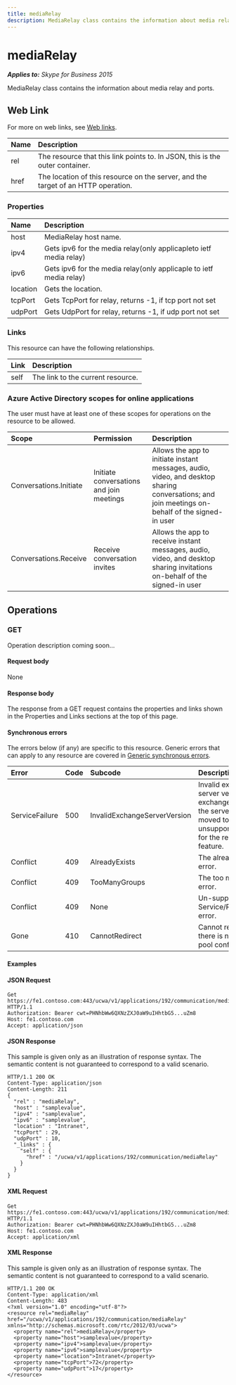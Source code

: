 ```yaml
---
title: mediaRelay
description: MediaRelay class contains the information about media relay and ports
---
```


# mediaRelay

 _**Applies to:** Skype for Business 2015_


MediaRelay class contains the information about media relay and ports.
            

## Web Link
<a name = "sectionSection0"> </a>

For more on web links, see [Web links](WebLinks.md).


|**Name**|**Description**|
|:-----|:-----|
|rel|The resource that this link points to. In JSON, this is the outer container.|
|href|The location of this resource on the server, and the target of an HTTP operation.|

### Properties



|**Name**|**Description**|
|:-----|:-----|
|host|MediaRelay host name.|
|ipv4|Gets ipv6 for the media relay(only applicapleto ietf media relay)|
|ipv6|Gets ipv6 for the media relay(only applicaple to ietf media relay)|
|location|Gets the location.|
|tcpPort|Gets TcpPort for relay, returns -1, if tcp port not set|
|udpPort|Gets UdpPort for relay, returns -1, if udp port not set|

### Links



This resource can have the following relationships.

|**Link**|**Description**|
|:-----|:-----|
|self|The link to the current resource.|

### Azure Active Directory scopes for online applications



The user must have at least one of these scopes for operations on the resource to be allowed.

|**Scope**|**Permission**|**Description**|
|:-----|:-----|:-----|
|Conversations.Initiate|Initiate conversations and join meetings|Allows the app to initiate instant messages, audio, video, and desktop sharing conversations; and join meetings on-behalf of the signed-in user|
|Conversations.Receive|Receive conversation invites|Allows the app to receive instant messages, audio, video, and desktop sharing invitations on-behalf of the signed-in user|

## Operations



<a name="sectionSection2"></a>

### GET




Operation description coming soon...

#### Request body



None


#### Response body



The response from a GET request contains the properties and links shown in the Properties and Links sections at the top of this page.

#### Synchronous errors



The errors below (if any) are specific to this resource. Generic errors that can apply to any resource are covered in [Generic synchronous errors](GenericSynchronousErrors.md).

|**Error**|**Code**|**Subcode**|**Description**|
|:-----|:-----|:-----|:-----|
|ServiceFailure|500|InvalidExchangeServerVersion|Invalid exchange server version.The exchange mailbox of the server might have moved to an unsupported version for the required feature.|
|Conflict|409|AlreadyExists|The already exists error.|
|Conflict|409|TooManyGroups|The too many groups error.|
|Conflict|409|None|Un-supported Service/Resource/API error.|
|Gone|410|CannotRedirect|Cannot redirect since there is no back up pool configured.|

#### Examples




#### JSON Request




```
Get https://fe1.contoso.com:443/ucwa/v1/applications/192/communication/mediaRelay HTTP/1.1
Authorization: Bearer cwt=PHNhbWw6QXNzZXJ0aW9uIHhtbG5...uZm8
Host: fe1.contoso.com
Accept: application/json

```


#### JSON Response



This sample is given only as an illustration of response syntax. The semantic content is not guaranteed to correspond to a valid scenario.
```
HTTP/1.1 200 OK
Content-Type: application/json
Content-Length: 211
{
  "rel" : "mediaRelay",
  "host" : "samplevalue",
  "ipv4" : "samplevalue",
  "ipv6" : "samplevalue",
  "location" : "Intranet",
  "tcpPort" : 29,
  "udpPort" : 10,
  "_links" : {
    "self" : {
      "href" : "/ucwa/v1/applications/192/communication/mediaRelay"
    }
  }
}
```


#### XML Request




```
Get https://fe1.contoso.com:443/ucwa/v1/applications/192/communication/mediaRelay HTTP/1.1
Authorization: Bearer cwt=PHNhbWw6QXNzZXJ0aW9uIHhtbG5...uZm8
Host: fe1.contoso.com
Accept: application/xml

```


#### XML Response



This sample is given only as an illustration of response syntax. The semantic content is not guaranteed to correspond to a valid scenario.
```
HTTP/1.1 200 OK
Content-Type: application/xml
Content-Length: 483
<?xml version="1.0" encoding="utf-8"?>
<resource rel="mediaRelay" href="/ucwa/v1/applications/192/communication/mediaRelay" xmlns="http://schemas.microsoft.com/rtc/2012/03/ucwa">
  <property name="rel">mediaRelay</property>
  <property name="host">samplevalue</property>
  <property name="ipv4">samplevalue</property>
  <property name="ipv6">samplevalue</property>
  <property name="location">Intranet</property>
  <property name="tcpPort">72</property>
  <property name="udpPort">17</property>
</resource>
```



